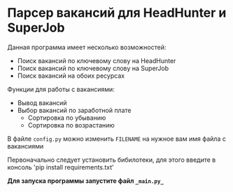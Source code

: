 # Парсер вакансий для HeadHunter и SuperJob

Данная программа имеет несколько возможностей:
- Поиск вакансий по ключевому слову на HeadHunter
- Поиск вакансий по ключевому слову на SuperJob
- Поиск вакансий на обоих ресурсах

Функции для работы с вакансиями:
- Вывод вакансий
- Выбор вакансий по заработной плате
  - Сортировка по убыванию
  - Сортировка по возрастанию
 
В файле `config.py` можно изменить `FILENAME` на нужное вам имя файла с вакансиями

Первоначально следует установить бибилотеки, для этого введите в консоль 'pip install requirements.txt'

**Для запуска программы запустите файл `_main.py_`**
